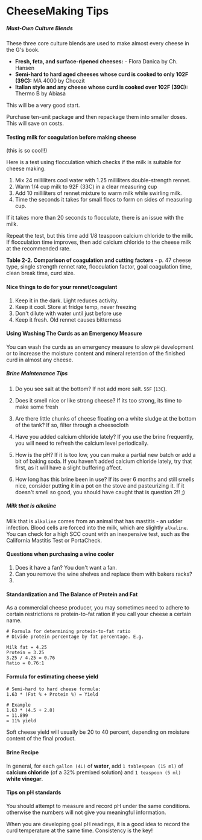 # CheeseMaking Tips

##### Must-Own Culture Blends

These three core culture blends are used to make almost every cheese in the G's book.

* **Fresh, feta, and surface-ripened cheeses:** - Flora Danica by Ch. Hansen
* **Semi-hard to hard aged cheeses whose curd is cooked to only 102F (39C):** MA 4000 by Choozit
* **Italian style and any cheese whose curd is cooked over 102F (39C):** Thermo B by Abiasa

This will be a very good start.

Purchase ten-unit package and then repackage them into smaller doses. This will save on costs.


#### Testing milk for coagulation before making cheese

(this is so cool!!)

Here is a test using flocculation which checks if the milk is suitable for cheese making. 

1. Mix 24 milliliters cool water with 1.25 milliliters double-strength rennet.
2. Warm 1/4 cup milk to 92F (33C) in a clear measuring cup
3. Add 10 milliliters of rennet mixture to warm milk while swirling milk. 
4. Time the seconds it takes for small flocs to form on sides of measuring cup.

If it takes more than 20 seconds to flocculate, there is an issue with the milk. 

Repeat the test, but this time add 1/8 teaspoon calcium chloride to the milk. If flocculation time improves, then add calcium chloride to the cheese milk at the recommended rate.

**Table 2-2. Comparison of coagulation and cutting factors** - p. 47
cheese type, single strength rennet rate, flocculation factor, goal coagulation time, clean break time, curd size.

#### Nice things to do for your rennet/coagulant

1. Keep it in the dark. Light reduces activity.
2. Keep it cool. Store at fridge temp, never freezing
3. Don't dilute with water until just before use
4. Keep it fresh. Old rennet causes bitterness

#### Using Washing The Curds as an Emergency Measure

You can wash the curds as an emergency measure to slow `pH` development or to increase the moisture content and mineral retention of the finished curd in almost any cheese. 

##### Brine Maintenance Tips

1. Do you see salt at the bottom? If not add more salt. `55F` (`13C`).

2. Does it smell nice or like strong cheese? If its too strong, its time to make some fresh

3. Are there little chunks of cheese floating on a white sludge at the bottom of the tank? If so, filter through a cheesecloth

4. Have you added calcium chloride lately? If you use the brine frequently, you will need to refresh the calcium level periodically.

5. How is the pH? If it is too low, you can make a partial new batch or add a bit of baking soda. If you haven't added calcium chloride lately, try that first, as it will have a slight buffering affect.

6. How long has this brine been in use? If its over 6 months and still smells nice, consider putting it in a pot on the stove and pasteurizing it. If it doesn't smell so good, you should have caught that is question 2!! ;)

##### Milk that is alkaline

Milk that is `alkaline` comes from an animal that has mastitis - an udder infection. Blood cells are forced into the milk, which are slightly `alkaline`. You can check for a high SCC count with an inexpensive test, such as the California Mastitis Test or PortaCheck.

#### Questions when purchasing a wine cooler

1. Does it have a fan? You don't want a fan.
2. Can you remove the wine shelves and replace them with bakers racks?
3. 

#### Standardization and The Balance of Protein and Fat

As a commercial cheese producer, you may sometimes need to adhere to certain restrictions re protein-to-fat ration if you call your cheese a certain name.

	# Formula for determining protein-to-fat ratio
	# Divide protein percentage by fat percentage. E.g.
	
	Milk fat = 4.25
	Protein = 3.25
	3.25 / 4.25 = 0.76
	Ratio = 0.76:1
	

#### Formula	for estimating cheese yield

	# Semi-hard to hard cheese formula:
	1.63 * (Fat % + Protein %) = Yield
	
	# Example
	1.63 * (4.5 + 2.8)
	= 11.899
	= 11% yield

Soft cheese yield will usually be 20 to 40 percent, depending on moisture content of the final product.

#### Brine Recipe

In general, for each `gallon (4L)` of **water**, add `1 tablespoon (15 ml)` of **calcium chloride** (of a 32% premixed solution) and `1 teaspoon (5 ml)` **white vinegar**.

#### Tips on pH standards

You should attempt to measure and record pH under the same conditions. otherwise the numbers will not give you meaningful information.

When you are developing goal pH readings, it is a good idea to record the curd temperature at the same time. Consistency is the key!

